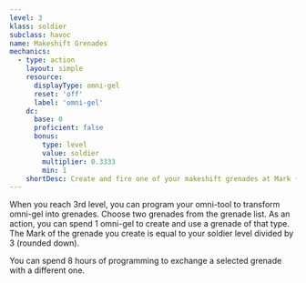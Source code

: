 ```yaml
---
level: 3
klass: soldier
subclass: havoc
name: Makeshift Grenades
mechanics:
  - type: action
    layout: simple
    resource:
      displayType: omni-gel
      reset: 'off'
      label: 'omni-gel'
    dc:
      base: 0
      proficient: false
      bonus:
        type: level
        value: soldier
        multiplier: 0.3333
        min: 1
    shortDesc: Create and fire one of your makeshift grenades at Mark {{ dc }}
---
```

When you reach 3rd level, you can program your omni-tool to transform omni-gel into grenades. Choose two grenades from the grenade
list. As an action, you can spend 1 omni-gel to create and use a grenade of that type. The Mark of the grenade you create
is equal to your soldier level divided by 3 (rounded down).

You can spend 8 hours of programming to exchange a selected grenade with a different one.
